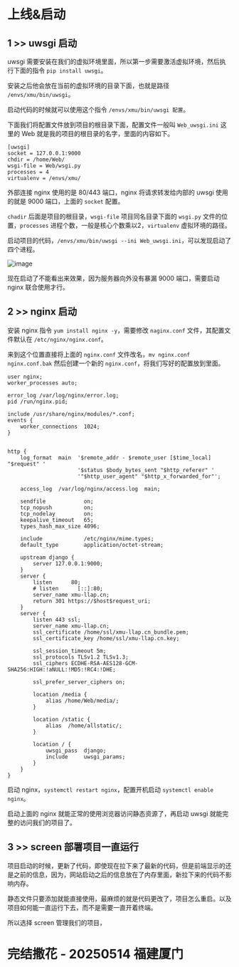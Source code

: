 # 上线&启动

## 1 >> uwsgi 启动

uwsgi 需要安装在我们的虚拟环境里面，所以第一步需要激活虚拟环境，然后执行下面的指令 `pip install uwsgi`。

安装之后他会放在当前的虚拟环境的目录下面，也就是路径 `/envs/xmu/bin/uwsgi`。

启动代码的时候就可以使用这个指令 `/envs/xmu/bin/uwsgi 配置`。

下面我们将配置文件放到项目的根目录下面，配置文件一般叫 `Web_uwsgi.ini` 这里的 Web 就是我的项目的根目录的名字，里面的内容如下。

```
[uwsgi]
socket = 127.0.0.1:9000
chdir = /home/Web/
wsgi-file = Web/wsgi.py
processes = 4
virtualenv = /envs/xmu/
```

外部连接 nginx 使用的是 80/443 端口，nginx 将请求转发给内部的 uwsgi 使用的就是 9000 端口，上面的 `socket` 配置。

`chadir` 后面是项目的根目录，`wsgi-file` 项目同名目录下面的 `wsgi.py` 文件的位置，`processes` 进程个数，一般是核心个数乘以2，`virtualenv` 虚拟环境的路径。

启动项目的代码，`/envs/xmu/bin/uwsgi --ini Web_uwsgi.ini`，可以发现启动了四个进程。

![image](https://github.com/user-attachments/assets/bbfca0d4-f6a7-450b-a6d9-2aab40369523)

现在启动了不能看出来效果，因为服务器向外没有暴漏 9000 端口，需要启动 nginx 联合使用才行。

## 2 >> nginx 启动

安装 nginx 指令 `yum install nginx -y`，需要修改 `naginx.conf` 文件，其配置文件默认在 `/etc/nginx/nginx.conf`。

来到这个位置直接将上面的 `nginx.conf` 文件改名，`mv nginx.conf nginx.conf.bak` 然后创建一个新的 `nginx.conf`，将我们写好的配置放到里面。

```
user nginx;
worker_processes auto;

error_log /var/log/nginx/error.log;
pid /run/nginx.pid;

include /usr/share/nginx/modules/*.conf;
events {
    worker_connections  1024;
}


http {
    log_format  main  '$remote_addr - $remote_user [$time_local] "$request" '
                      '$status $body_bytes_sent "$http_referer" '
                      '"$http_user_agent" "$http_x_forwarded_for"';

    access_log  /var/log/nginx/access.log  main;

    sendfile            on;
    tcp_nopush          on;
    tcp_nodelay         on;
    keepalive_timeout   65;
    types_hash_max_size 4096;

    include             /etc/nginx/mime.types;
    default_type        application/octet-stream;

    upstream django {
        server 127.0.0.1:9000;
    }
    server {
        listen      80;
        # listen      [::]:80;
        server_name xmu-llap.cn;
        return 301 https://$host$request_uri;
    } 
    server {
        listen 443 ssl;
        server_name xmu-llap.cn;
        ssl_certificate /home/ssl/xmu-llap.cn_bundle.pem;
        ssl_certificate_key /home/ssl/xmu-llap.cn.key;

        ssl_session_timeout 5m;
        ssl_protocols TLSv1.2 TLSv1.3;
        ssl_ciphers ECDHE-RSA-AES128-GCM-SHA256:HIGH:!aNULL:!MD5:!RC4:!DHE;

        ssl_prefer_server_ciphers on;

        location /media {
            alias /home/Web/media/;
        }

        location /static {
            alias  /home/allstatic/; 
        }

        location / {
            uwsgi_pass  django;
            include     uwsgi_params;
        }
    }
}
```

启动 nginx，`systemctl restart nginx`，配置开机启动 `systemctl enable nginx`。

启动上面的 nginx 就能正常的使用浏览器访问静态资源了，再启动 uwsgi 就能完整的访问我们的项目了。

## 3 >> screen 部署项目一直运行

项目启动的时候，更新了代码，即使现在拉下来了最新的代码，但是前端显示的还是之前的信息，因为，网站启动之后的信息放在了内存里面，新拉下来的代码不影响内存。

静态文件只要添加就能直接使用，最麻烦的就是代码更改了，项目怎么重启。以及项目如何能一直运行下去，而不是需要一直开着终端。

所以选择 screen 管理我们的项目，

# 完结撒花 - 20250514 福建厦门
